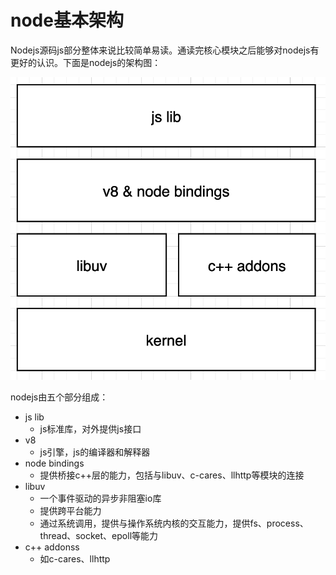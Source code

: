 # node基本架构

Nodejs源码js部分整体来说比较简单易读。通读完核心模块之后能够对nodejs有更好的认识。下面是nodejs的架构图：

![](image/image-6569626_zrPkqkNty7.png)

nodejs由五个部分组成：

-   js lib
    -   js标准库，对外提供js接口
-   v8
    -   js引擎，js的编译器和解释器
-   node bindings
    -   提供桥接c++层的能力，包括与libuv、c-cares、llhttp等模块的连接
-   libuv
    -   一个事件驱动的异步非阻塞io库
    -   提供跨平台能力
    -   通过系统调用，提供与操作系统内核的交互能力，提供fs、process、thread、socket、epoll等能力
-   c++ addonss
    -   如c-cares、llhttp
